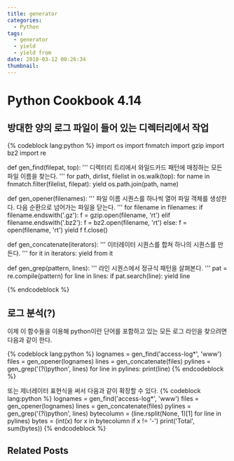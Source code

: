 ```yaml
---
title: generator
categories:
  - Python
tags:
  - generator
  - yield
  - yield from
date: 2018-03-12 00:26:34
thumbnail:
---
```

# Python Cookbook 4.14

## 방대한 양의 로그 파일이 들어 있는 디렉터리에서 작업

{% codeblock lang:python %}
import os
import fnmatch
import gzip
import bz2
import re

def gen_find(filepat, top):
    '''
    디렉터리 트리에서 와일드카드 패턴에 매칭하는 모든 파일 이름을 찾는다.
    '''
    for path, dirlist, filelist in os.walk(top):
        for name in fnmatch.filter(filelist, filepat):
            yield os.path.join(path, name)

def gen_opener(filenames):
    '''
    파일 이름 시퀀스를 하나씩 열어 파일 객체를 생성한다.
    다음 순환으로 넘어가는 파일을 닫는다.
    '''
    for filename in filenames:
        if filename.endswith('.gz'):
            f = gzip.open(filename, 'rt')
        elif filename.endswith('.bz2'):
            f = bz2.open(filename, 'rt')
        else:
            f = open(filename, 'rt')
        yield f
        f.close()

def gen_concatenate(iterators):
    '''
    이터레이터 시퀀스를 합쳐 하나의 시퀀스를 만든다.
    '''
    for it in iterators:
        yield from it

def gen_grep(pattern, lines):
    '''
    라인 시퀀스에서 정규식 패턴을 살펴본다.
    '''
    pat = re.compile(pattern)
    for line in lines:
        if pat.search(line):
            yield line
            
{% endcodeblock %}

## 로그 분석(?)

이제 이 함수들을 이용해 python이란 단어를 포함하고 있는 모든 로그 라인을 찾으려면 다음과 같이 한다.

{% codeblock lang:python %}
lognames = gen_find('access-log*', 'www')
files = gen_opener(lognames)
lines = gen_concatenate(files)
pylines = gen_grep('(?i)python', lines)
for line in pylines:
    print(line)
{% endcodeblock %}

또는 제너레이터 표현식을 써서 다음과 같이 확장할 수 있다.
{% codeblock lang:python %}
lognames = gen_find('access-log*', 'www')
files = gen_opener(lognames)
lines = gen_concatenate(files)
pylines = gen_grep('(?i)python', lines)
bytecolumn = (line.rsplit(None, 1)[1] for line in pylines)
bytes = (int(x) for x in bytecolumn if x != '-')
print('Total', sum(bytes))
{% endcodeblock %}

## Related Posts